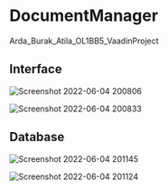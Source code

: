 # DocumentManager
Arda_Burak_Atila_OL1BB5_VaadinProject

## Interface

![Screenshot 2022-06-04 200806](https://user-images.githubusercontent.com/56447709/172020157-582f976e-06a4-4007-ae61-e8ec067c04bb.png)

![Screenshot 2022-06-04 200833](https://user-images.githubusercontent.com/56447709/172020156-13bc7c15-6cff-4368-85f6-09849d6842d3.png)

## Database

![Screenshot 2022-06-04 201145](https://user-images.githubusercontent.com/56447709/172020224-4e231ec3-70dd-4ed2-9515-b7c9f0836c75.png)

![Screenshot 2022-06-04 201124](https://user-images.githubusercontent.com/56447709/172020226-e0bf14e9-d447-4db0-8289-21ea03ce1411.png)
